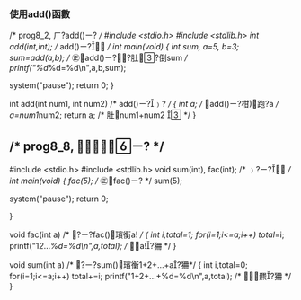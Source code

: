 ### 使用add()函數

/* prog8_2, ㄏ?add()ㄧ? */
#include <stdio.h>
#include <stdlib.h>
int add(int,int);    		/* add()ㄧ? */ 
int main(void)
{
   int sum, a=5, b=3;
   sum=add(a,b);			/* ㊣add()ㄧ??肚?倒sum */
   printf("%d*%d=%d\n",a,b,sum); 

   system("pause");
   return 0;
}

int add(int num1, int num2) 	/* add()ㄧ?﹚? */
{
   int a; 					/* add()ㄧ?柑跑?a */
   a=num1*num2;
   return a; 				/* 肚num1+num2  */
}


## /* prog8_8, ㊣ㄧ? */
#include <stdio.h>
#include <stdlib.h>
void sum(int), fac(int);		/* ﹚?ㄧ? */
int main(void)
{
   fac(5);			/* ㊣fac()ㄧ? */
   sum(5); 

   system("pause");
   return 0;
   
}


void fac(int a)		/* ?ㄧ?fac()璸衡a! */
{
   int i,total=1;
   for(i=1;i<=a;i++)
      total*=i;
   printf("1*2*...*%d=%d\n",a,total);	/* a!?狦 */
}

void sum(int a)		/* ?ㄧ?sum()璸衡1+2+...+a?狦*/
{
   int i,total=0;
   for(i=1;i<=a;i++)
      total+=i;
   printf("1+2+...+%d=%d\n",a,total);	/* 羆?狦 */
}


